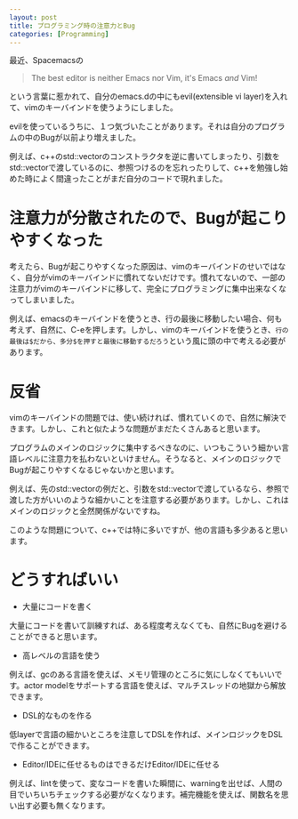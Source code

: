 ```yaml
---
layout: post
title: プログラミング時の注意力とBug
categories: [Programming]
---
```

最近、Spacemacsの

> The best editor is neither Emacs nor Vim, it's Emacs *and* Vim!

という言葉に惹かれて、自分のemacs.dの中にもevil(extensible vi layer)を入れて、vimのキーバインドを使うようにしました。

evilを使っているうちに、１つ気づいたことがあります。それは自分のプログラムの中のBugが以前より増えました。

例えば、c++のstd::vectorのコンストラクタを逆に書いてしまったり、引数をstd::vectorで渡しているのに、参照つけるのを忘れったりして、c++を勉強し始めた時によく間違ったことがまだ自分のコードで現れました。

# 注意力が分散されたので、Bugが起こりやすくなった
考えたら、Bugが起こりやすくなった原因は、vimのキーバインドのせいではなく、自分がvimのキーバインドに慣れてないだけです。慣れてないので、一部の注意力がvimのキーバインドに移して、完全にプログラミングに集中出来なくなってしまいました。

例えば、emacsのキーバインドを使うとき、行の最後に移動したい場合、何も考えず、自然に、C-eを押します。しかし、vimのキーバインドを使うとき、`行の最後は$だから、多分$を押すと最後に移動するだろう`という風に頭の中で考える必要があります。

# 反省
vimのキーバインドの問題では、使い続ければ、慣れていくので、自然に解決できます。しかし、これと似たような問題がまだたくさんあると思います。

プログラムのメインのロジックに集中するべきなのに、いつもこういう細かい言語レベルに注意力を払わないといけません。そうなると、メインのロジックでBugが起こりやすくなるじゃないかと思います。

例えば、先のstd::vectorの例だと、引数をstd::vectorで渡しているなら、参照で渡した方がいいのような細かいことを注意する必要があります。しかし、これはメインのロジックと全然関係がないですね。

このような問題について、c++では特に多いですが、他の言語も多少あると思います。

# どうすればいい
* 大量にコードを書く

大量にコードを書いて訓練すれば、ある程度考えなくても、自然にBugを避けることができると思います。

* 高レベルの言語を使う

例えば、gcのある言語を使えば、メモリ管理のところに気にしなくてもいいです。actor modelをサポートする言語を使えば、マルチスレッドの地獄から解放できます。

* DSL的なものを作る

低layerで言語の細かいところを注意してDSLを作れば、メインロジックをDSLで作ることができます。

* Editor/IDEに任せるものはできるだけEditor/IDEに任せる

例えば、lintを使って、変なコードを書いた瞬間に、warningを出せば、人間の目でいちいちチェックする必要がなくなります。補完機能を使えば、関数名を思い出す必要も無くなります。

